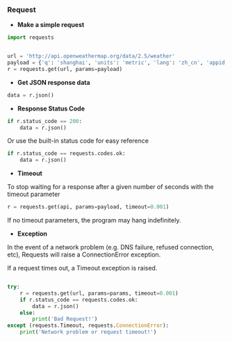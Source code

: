 ### Request

* **Make a simple request**

```python
import requests


url = 'http://api.openweathermap.org/data/2.5/weather'
payload = {'q': 'shanghai', 'units': 'metric', 'lang': 'zh_cn', 'appid': <appid>}
r = requests.get(url, params=payload)

```

* **Get JSON response data**

```python
data = r.json()
```

* **Response Status Code**

```python
if r.status_code == 200:
    data = r.json()
```
Or use the built-in status code for easy reference 
```python
if r.status_code == requests.codes.ok:
    data = r.json()
```

* **Timeout**

To stop waiting for a response after a given number of seconds with the timeout parameter

```python
r = requests.get(api, params=payload, timeout=0.001)

```
If no timeout parameters, the program may hang indefinitely.

* **Exception**

In the event of a network problem (e.g. DNS failure, refused connection, etc), Requests will raise a ConnectionError exception.

If a request times out, a Timeout exception is raised.

```python

try:
    r = requests.get(url, params=params, timeout=0.001)
    if r.status_code == requests.codes.ok:
        data = r.json()
    else:
        print('Bad Request!')
except (requests.Timeout, requests.ConnectionError):
    print('Network problem or request timeout!')
```


